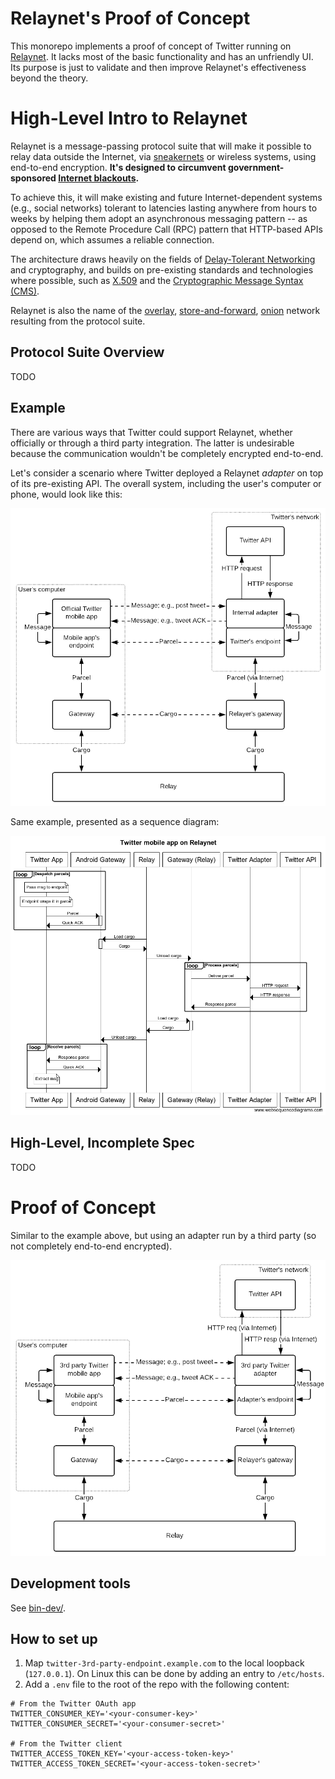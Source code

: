 # Relaynet's Proof of Concept

This monorepo implements a proof of concept of Twitter running on [Relaynet](https://relaynet.link). It lacks  most of the basic functionality and has an unfriendly UI. Its purpose is just to validate and then improve Relaynet's effectiveness beyond the theory.

# High-Level Intro to Relaynet

Relaynet is a message-passing protocol suite that will make it possible to relay data outside the Internet, via [sneakernets](https://en.wikipedia.org/wiki/Sneakernet) or wireless systems, using end-to-end encryption. **It's designed to circumvent government-sponsored [Internet blackouts](https://www.accessnow.org/keepiton/).**

To achieve this, it will make existing and future Internet-dependent systems (e.g., social networks) tolerant to latencies lasting anywhere from hours to weeks by helping them adopt an asynchronous messaging pattern -- as opposed to the Remote Procedure Call (RPC) pattern that HTTP-based APIs depend on, which assumes a reliable connection.

The architecture draws heavily on the fields of [Delay-Tolerant Networking](https://en.wikipedia.org/wiki/Delay-tolerant_networking) and cryptography, and builds on pre-existing standards and technologies where possible, such as [X.509](https://en.wikipedia.org/wiki/X.509) and the [Cryptographic Message Syntax (CMS)](https://en.wikipedia.org/wiki/Cryptographic_Message_Syntax).

Relaynet is also the name of the [overlay](https://en.wikipedia.org/wiki/Overlay_network), [store-and-forward](https://en.wikipedia.org/wiki/Store_and_forward), [onion](https://en.wikipedia.org/wiki/Onion_routing) network resulting from the protocol suite.

## Protocol Suite Overview

TODO

## Example

There are various ways that Twitter could support Relaynet, whether officially or through a third party integration. The latter is undesirable because the communication wouldn't be completely encrypted end-to-end.

Let's consider a scenario where Twitter deployed a Relaynet _adapter_ on top of its pre-existing API. The overall system, including the user's computer or phone, would look like this:

![](diagrams/relaynet-twitter-level1.png)

Same example, presented as a sequence diagram:

![](diagrams/twitter-sequence.png)

## High-Level, Incomplete Spec

TODO

# Proof of Concept

Similar to the example above, but using an adapter run by a third party (so not completely end-to-end encrypted).

![](diagrams/relaynet-twitter-level3.png)

## Development tools

See [bin-dev/](bin-dev/).

## How to set up

1. Map `twitter-3rd-party-endpoint.example.com` to the local loopback (`127.0.0.1`). On Linux this can be done by adding an entry to `/etc/hosts`.
1. Add a `.env` file to the root of the repo with the following content:
```
# From the Twitter OAuth app
TWITTER_CONSUMER_KEY='<your-consumer-key>'
TWITTER_CONSUMER_SECRET='<your-consumer-secret>'

# From the Twitter client
TWITTER_ACCESS_TOKEN_KEY='<your-access-token-key>'
TWITTER_ACCESS_TOKEN_SECRET='<your-access-token-secret>'
```